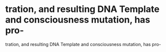 # tration, and resulting DNA Template and consciousness mutation, has pro-

tration, and resulting DNA Template and consciousness mutation, has pro-